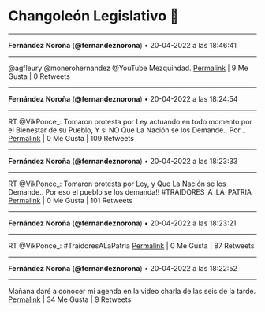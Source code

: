 # Changoleón Legislativo 🙈
*****
**Fernández Noroña** (**@fernandeznorona**) • 20-04-2022 a las 18:46:41
*****
@agfleury @monerohernandez @YouTube Mezquindad.
[Permalink](https://twitter.com/fernandeznorona/status/1516971655909847040) | 9 Me Gusta | 0 Retweets
*****
**Fernández Noroña** (**@fernandeznorona**) • 20-04-2022 a las 18:24:54
*****
RT @VikPonce_: Tomaron protesta por Ley actuando en todo momento por el Bienestar de su Pueblo, Y si NO Que La Nación se los Demande..
Por…
[Permalink](https://twitter.com/fernandeznorona/status/1516966175430881280) | 0 Me Gusta | 109 Retweets
*****
**Fernández Noroña** (**@fernandeznorona**) • 20-04-2022 a las 18:23:33
*****
RT @VikPonce_: Tomaron protesta por Ley, y Que La Nación se los Demande..
Por eso el pueblo se los demanda!!
\#TRAIDORES_A_LA_PATRIA
[Permalink](https://twitter.com/fernandeznorona/status/1516965834509406210) | 0 Me Gusta | 101 Retweets
*****
**Fernández Noroña** (**@fernandeznorona**) • 20-04-2022 a las 18:23:21
*****
RT @VikPonce_: #TraidoresALaPatria
[Permalink](https://twitter.com/fernandeznorona/status/1516965785553485825) | 0 Me Gusta | 87 Retweets
*****
**Fernández Noroña** (**@fernandeznorona**) • 20-04-2022 a las 18:22:52
*****
Mañana daré a conocer mi agenda en la video charla de las seis de la tarde.
[Permalink](https://twitter.com/fernandeznorona/status/1516965661058211840) | 34 Me Gusta | 9 Retweets